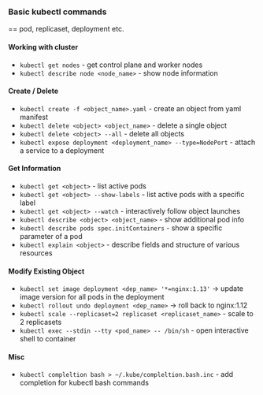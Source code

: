 ### Basic kubectl commands

<object> == pod, replicaset, deployment etc.

#### Working with cluster
* `kubectl get nodes` - get control plane and worker nodes
* `kubectl describe node <node_name>` - show node information

#### Create / Delete
* `kubectl create -f <object_name>.yaml` - create an object from yaml manifest
* `kubectl delete <object> <object_name>` - delete a single object
* `kubectl delete <object> --all` - delete all objects
* `kubectl expose deployment <deployment_name> --type=NodePort` - attach a service to a deployment

#### Get Information
* `kubectl get <object>` - list active pods
* `kubectl get <object> --show-labels` - list active pods with a specific label
* `kubectl get <object> --watch` - interactively follow object launches
* `kubectl describe <object> <object_name>` - show additional pod info
* `kubectl describe pods spec.initContainers` - show a specific parameter of a pod
* `kubectl explain <object>` - describe fields and structure of various resources

#### Modify Existing Object
* `kubectl set image deployment <dep_name> '*=nginx:1.13'` -> update image version for all pods in the deployment
* `kubectl rollout undo deployment <dep_name>` -> roll back to nginx:1.12
* `kubectl scale --replicaset=2 replicaset <replicaset_name>` - scale to 2 replicasets
* `kubectl exec --stdin --tty <pod_name> -- /bin/sh` - open interactive shell to container

#### Misc
* `kubectl compleltion bash > ~/.kube/compleltion.bash.inc` - add completion for kubectl bash commands 
